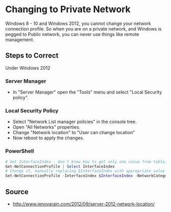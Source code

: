 # Changing to Private Network

Windows 8 - 10 and Windows 2012, you cannot change your network connection profile.  So when you are on a private network, and Windows is pegged to Public network, you can never use things like remote management.

## Steps to Correct

Under Windows 2012

### Server Manager

* In "Server Manager" open the "Tools" menu and select "Local Security policy".

### Local Security Policy

* Select "Network List manager policies" in the console tree.
* Open "All Networks" properties.
* Change "Network location" to "User can change location"
* Now reboot to apply the changes.

### PowerShell

```PowerShell
# Get InterfaceIndex - don't know how to get only one value from table, taking too long to figure out
Get-NetConnectionProfile | Select InterfaceIndex
# Change it, manually replacing $InterfaceIndex with appropriate value
Set-NetConnectionProfile -InterfaceIndex $InterfaceIndex -NetworkCategory Private
```

## Source

* http://www.jenovarain.com/2012/09/server-2012-network-location/
